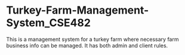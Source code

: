 # Turkey-Farm-Management-System_CSE482

This is a management system for a turkey farm where necessary farm business info can be managed. It has both admin and client rules.
